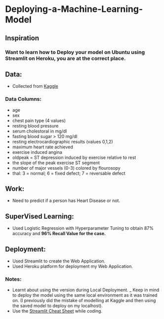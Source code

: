 # Deploying-a-Machine-Learning-Model

## Inspiration
### Want to learn how to Deploy your model on Ubuntu using Streamlit on Heroku, you are at the correct place.

## Data:
- Collected from [Kaggle](https://www.kaggle.com/ronitf/heart-disease-uci)

### Data Columns:
- age
- sex
- chest pain type (4 values)
- resting blood pressure
- serum cholestoral in mg/dl
- fasting blood sugar > 120 mg/dl
- resting electrocardiographic results (values 0,1,2)
- maximum heart rate achieved
- exercise induced angina
- oldpeak = ST depression induced by exercise relative to rest
- the slope of the peak exercise ST segment
- number of major vessels (0-3) colored by flourosopy
- thal: 3 = normal; 6 = fixed defect; 7 = reversable defect

## Work:
- Need to predict if a person has Heart Disease or not.

## SuperVised Learning:
- Used Logistic Regression with Hyperparameter Tuning to obtain 87% accuracy and **96% Recall Value for the case.**

## Deployment:
- Used Streamlit to create the Web Application.
- Used Heroku platform for deployment my Web Application.

### Notes:
- Learnt about using the version during Local Deployment. 
_ Keep in mind to deploy the model using the same local environment as it was trained on. (I previously did the mistake of modelling at Kaggle and then using the saved model to deploy on my localhost).
- Use the [Streamlit Cheat Sheet](https://discuss.streamlit.io/t/streamlit-cheat-sheet/4912) while coding.
